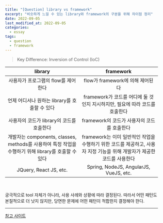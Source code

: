 ```yaml
---
title: "[Question] library vs framework"
excerpt: "비슷하게 느낄 수 있는 library와 framework의 구분을 위해 차이점 정리"
date: 2022-09-05
last_modified_at: 2022-09-05
categories:
  - essay
tags:
  - question
  - framework
---
```


> Key Difference: Inversion of Control (IoC)

|library|framework|
|:---:|:---:|
|사용자가 프로그램의 flow를 제어한다|flow가 framework에 의해 제어된다|
|언제 어디서나 원하는 library를 호출할 수 있다|framework가 코드를 어디에 둘 것인지 지시하지만, 필요에 따라 코드를 호출한다|
|사용자의 코드가 library의 코드를 호출한다|framework의 코드가 사용자의 코드를 호출한다|
|개발자는 components, classes, methods를 사용하여 특정 작업을 수행하기 위해 library를 호출할 수 있다|framework는 이미 일반적인 작업을 수행하기 위한 코드를 제공하고, 사용자 지정 기능을 위해 개발자가 제공한 코드를 사용한다|
|JQuery, React JS, etc.|Spring, NodeJS, AngularJS, VueJS, etc.|

<br>

궁극적으로 tool 자체가 아니라, 사용 사례와 상황에 따라 결정된다. 따라서 어떤 패턴도 본질적으로 더 낫지 않지만, 당면한 문제에 어떤 패턴이 적합한지 결정해야 한다.

---

[참고 사이트](https://www.interviewbit.com/blog/framework-vs-library/)